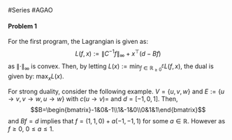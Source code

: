 #Series #AGAO 

#### Problem 1
For the first program, the Lagrangian is given as: $$L(f,x):=\left\| C^{-1}f \right\| _{\infty}+x^\top(d-Bf)$$as $\left\| \cdot \right\|_{\infty}$ is convex. Then, by letting $L(x):= \min_{f\in \mathbb{R}^E_{\geq 0}}L(f,x)$, the dual is given by: $\max_{x}L(x)$. 

For strong duality, consider the following example. $V=\{ u,v,w \}$ and $E:=\{  u\to v , v\to w, u\to w \}$ with $c(u\to v)=$ and $d=[-1,0,1]$. Then, $$B=\begin{bmatrix}-1&0&-1\\1&-1&0\\0&1&1\end{bmatrix}$$and $Bf=d$ implies that $f=(1,1,0)+a(-1,-1,1)$ for some $a\in \mathbb{R}$. However as $f\geq 0$, $0\leq a\leq 1$.